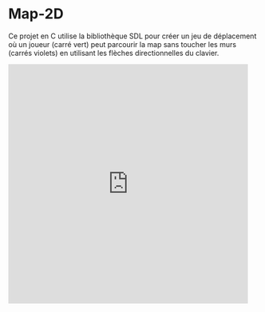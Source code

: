 # Map-2D
Ce projet en C utilise la bibliothèque SDL pour créer un jeu de déplacement où un joueur (carré vert) peut parcourir la map sans toucher les murs (carrés violets) en utilisant les flèches directionnelles du clavier.

<iframe src="https://giphy.com/embed/mCnNJF00DZbXlEy1TH" width="480" height="480" frameBorder="0" class="giphy-embed" allowFullScreen>
<img ![Nom alternatif du GIF](https://giphy.com/embed/mCnNJF00DZbXlEy1TH) >

## Déplacement :
<div style="text-align:center;">
  <table>
    <tr>
      <td></td>
      <td><kbd>&#8593;</kbd></td>
      <td></td>
    </tr>
    <tr>
      <td><kbd>&#8592;</kbd></td>
      <td><kbd>&#8595;</kbd></td>
      <td><kbd>&#8594;</kbd></td>
    </tr>
  </table>
</div>

### Compile :
```
gcc -o map main.c $(sdl2-config --cflags --libs)
```
### Start :
```
./map
```

## Liens utile :

[**Comprendre La Bibliothèque SDL**](https://zestedesavoir.com/tutoriels/1014/utiliser-la-sdl-en-langage-c/) | [**Wiki de la SDL**](https://wiki.libsdl.org/SDL2/Tutorials)

C'est plus pour faire de la 3D que de la 2D mais c'est super intéressant :
[**Comprendre le raycasting et le fonctionnement d'une map**](https://lodev.org/cgtutor/raycasting.html)

### Mon GitHub :
[**GitHub**](https://github.com/Sinayel)
